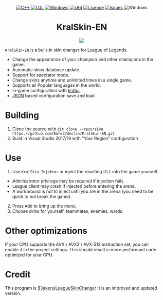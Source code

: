 ﻿<div align="center">

[![C++](https://img.shields.io/badge/Language-C%2B%2B-%23f34b7d.svg?style=plastic)](https://en.wikipedia.org/wiki/C%2B%2B)
[![LOL](https://img.shields.io/badge/Game-League%20of%20Legends-445fa5.svg?style=plastic)](https://na.leagueoflegends.com)
[![Windows](https://img.shields.io/badge/Platform-Windows-0078d7.svg?style=plastic)](https://en.wikipedia.org/wiki/Microsoft_Windows)
[![x86](https://img.shields.io/badge/Arch-x86-red.svg?style=plastic)](https://en.wikipedia.org/wiki/X86)
[![License](https://img.shields.io/github/license/Emre37destan/KralSkin-EN.svg?style=plastic)](LICENSE)
[![Issues](https://img.shields.io/github/issues/Emre37destan/KralSkin-EN.svg?style=plastic)](https://github.com/Emre37destan/KralSkin-EN/issues)
![Windows](https://github.com/Emre37destan/KralSkin-EN/workflows/Windows/badge.svg?branch=main&event=push)
# **KralSkin-EN**
<img src="https://raw.githubusercontent.com/Emre37destan/KralSkin-EN/main/KralSkinEN.png">
</div>

`KralSkin-EN` is a built-in skin changer for League of Legends.
- Change the appearance of your champion and other champions in the game.
- Automatic skins database update.
- Support for spectator mode.
- Change skins anytime and unlimited times in a single game.
- Supports all Popular languages ​​in the world.
- In-game configuration with <a href="https://github.com/ocornut/imgui">ImGui</a>.
- <a href="https://github.com/nlohmann/json">JSON</a> based configuration save and load

# Building
1. Clone the source with `git clone --recursive https://github.com/Emre37destan/KralSkin-EN.git`
2. Build in Visual Studio 2017/19 with "Your Region" configuration

# Use
1. Use `KralSkin_Injektor` or inject the resulting DLL into the game yourself.
- *Administrator* privilege may be required if injection fails.
- League client may crash if injected before entering the arena.
- A workaround is not to inject until you are in the arena (you need to be quick to not break the game).
2. Press <kbd>Add</kbd> to bring up the menu.
3. Choose skins for yourself, teammates, enemies, wards.

# Other optimizations
If your CPU supports the AVX / AVX2 / AVX-512 instruction set, you can enable it in the project settings. This should result in more performant code optimized for your CPU.

# Credit
This program is <a href="https://github.com/R3nzTheCodeGOD">B3akers</a>/<a href="https://github.com/R3nzTheCodeGOD/R3nzSkin">LeagueSkinChanger</a> It is an improved and updated version.
